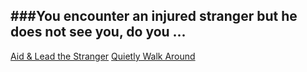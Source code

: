 ###You encounter an injured stranger but he does not see you, do you ...
---

[Aid & Lead the Stranger](assistStranger.md)
[Quietly Walk Around](walkAround.md)